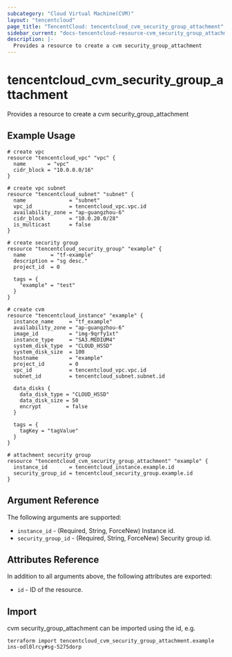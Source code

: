 ```yaml
---
subcategory: "Cloud Virtual Machine(CVM)"
layout: "tencentcloud"
page_title: "TencentCloud: tencentcloud_cvm_security_group_attachment"
sidebar_current: "docs-tencentcloud-resource-cvm_security_group_attachment"
description: |-
  Provides a resource to create a cvm security_group_attachment
---
```


# tencentcloud_cvm_security_group_attachment

Provides a resource to create a cvm security_group_attachment

## Example Usage

```hcl
# create vpc
resource "tencentcloud_vpc" "vpc" {
  name       = "vpc"
  cidr_block = "10.0.0.0/16"
}

# create vpc subnet
resource "tencentcloud_subnet" "subnet" {
  name              = "subnet"
  vpc_id            = tencentcloud_vpc.vpc.id
  availability_zone = "ap-guangzhou-6"
  cidr_block        = "10.0.20.0/28"
  is_multicast      = false
}

# create security group
resource "tencentcloud_security_group" "example" {
  name        = "tf-example"
  description = "sg desc."
  project_id  = 0

  tags = {
    "example" = "test"
  }
}

# create cvm
resource "tencentcloud_instance" "example" {
  instance_name     = "tf_example"
  availability_zone = "ap-guangzhou-6"
  image_id          = "img-9qrfy1xt"
  instance_type     = "SA3.MEDIUM4"
  system_disk_type  = "CLOUD_HSSD"
  system_disk_size  = 100
  hostname          = "example"
  project_id        = 0
  vpc_id            = tencentcloud_vpc.vpc.id
  subnet_id         = tencentcloud_subnet.subnet.id

  data_disks {
    data_disk_type = "CLOUD_HSSD"
    data_disk_size = 50
    encrypt        = false
  }

  tags = {
    tagKey = "tagValue"
  }
}

# attachment security group
resource "tencentcloud_cvm_security_group_attachment" "example" {
  instance_id       = tencentcloud_instance.example.id
  security_group_id = tencentcloud_security_group.example.id
}
```

## Argument Reference

The following arguments are supported:

* `instance_id` - (Required, String, ForceNew) Instance id.
* `security_group_id` - (Required, String, ForceNew) Security group id.

## Attributes Reference

In addition to all arguments above, the following attributes are exported:

* `id` - ID of the resource.




## Import

cvm security_group_attachment can be imported using the id, e.g.

```
terraform import tencentcloud_cvm_security_group_attachment.example ins-odl0lrcy#sg-5275dorp
```

